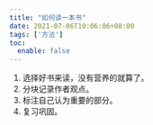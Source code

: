 ```yaml
---
title: "如何读一本书"
date: 2021-07-06T10:06:06+08:00
tags: ['方法']
toc:
  enable: false
---
```


1. 选择好书来读，没有营养的就算了。
2. 分块记录作者观点。
3. 标注自己认为重要的部分。
4. 复习巩固。
